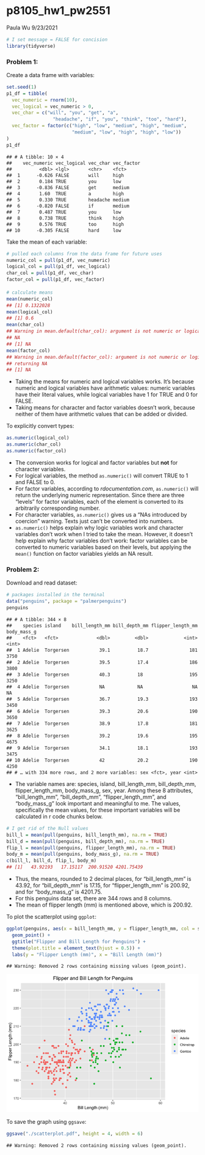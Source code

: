p8105_hw1_pw2551
================
Paula Wu
9/23/2021

``` r
# I set message = FALSE for concision
library(tidyverse)
```

### **Problem 1**:

Create a data frame with variables:

``` r
set.seed(1)
p1_df = tibble(
  vec_numeric = rnorm(10),
  vec_logical = vec_numeric > 0,
  vec_char = c("will", "you", "get", "a", 
                 "headache", "if", "you", "think", "too", "hard"),
  vec_factor = factor(c("high", "low", "medium", "high", "medium", 
                        "medium", "low", "high", "high", "low"))
)
p1_df
```

    ## # A tibble: 10 × 4
    ##    vec_numeric vec_logical vec_char vec_factor
    ##          <dbl> <lgl>       <chr>    <fct>     
    ##  1      -0.626 FALSE       will     high      
    ##  2       0.184 TRUE        you      low       
    ##  3      -0.836 FALSE       get      medium    
    ##  4       1.60  TRUE        a        high      
    ##  5       0.330 TRUE        headache medium    
    ##  6      -0.820 FALSE       if       medium    
    ##  7       0.487 TRUE        you      low       
    ##  8       0.738 TRUE        think    high      
    ##  9       0.576 TRUE        too      high      
    ## 10      -0.305 FALSE       hard     low

Take the mean of each variable:

``` r
# pulled each columns from the data frame for future uses
numeric_col = pull(p1_df, vec_numeric)
logical_col = pull(p1_df, vec_logical)
char_col = pull(p1_df, vec_char)
factor_col = pull(p1_df, vec_factor)

# calculate means
mean(numeric_col)
## [1] 0.1322028
mean(logical_col)
## [1] 0.6
mean(char_col)
## Warning in mean.default(char_col): argument is not numeric or logical: returning
## NA
## [1] NA
mean(factor_col)
## Warning in mean.default(factor_col): argument is not numeric or logical:
## returning NA
## [1] NA
```

-   Taking the means for numeric and logical variables works. It’s
    because numeric and logical variables have arithmetic values:
    numeric variables have their literal values, while logical variables
    have 1 for TRUE and 0 for FALSE. <br>
-   Taking means for character and factor variables doesn’t work,
    because neither of them have arithmetic values that can be added or
    divided. <br>

To explicitly convert types:

``` r
as.numeric(logical_col)
as.numeric(char_col)
as.numeric(factor_col)
```

-   The conversion works for logical and factor variables but **not**
    for character variables. <br>
-   For logical variables, the method `as.numeric()` will convert TRUE
    to 1 and FALSE to 0. <br>
-   For factor variables, according to *rdocumentation.com*,
    `as.numeric()` will return the underlying numeric representation.
    Since there are three “levels” for factor variables, each of the
    element is converted to its arbitrarily corresponding number. <br>
-   For character variables, `as.numeric()` gives us a “NAs introduced
    by coercion” warning. Texts just can’t be converted into numbers.
    <br>
-   `as.numeric()` helps explain why logic variables work and character
    variables don’t work when I tried to take the mean. However, it
    doesn’t help explain why factor variables don’t work: factor
    variables can be converted to numeric variables based on their
    levels, but applying the `mean()` function on factor variables
    yields an NA result. <br>

### **Problem 2**:

Download and read dataset:

``` r
# packages installed in the terminal
data("penguins", package = "palmerpenguins")
penguins
```

    ## # A tibble: 344 × 8
    ##    species island    bill_length_mm bill_depth_mm flipper_length_mm body_mass_g
    ##    <fct>   <fct>              <dbl>         <dbl>             <int>       <int>
    ##  1 Adelie  Torgersen           39.1          18.7               181        3750
    ##  2 Adelie  Torgersen           39.5          17.4               186        3800
    ##  3 Adelie  Torgersen           40.3          18                 195        3250
    ##  4 Adelie  Torgersen           NA            NA                  NA          NA
    ##  5 Adelie  Torgersen           36.7          19.3               193        3450
    ##  6 Adelie  Torgersen           39.3          20.6               190        3650
    ##  7 Adelie  Torgersen           38.9          17.8               181        3625
    ##  8 Adelie  Torgersen           39.2          19.6               195        4675
    ##  9 Adelie  Torgersen           34.1          18.1               193        3475
    ## 10 Adelie  Torgersen           42            20.2               190        4250
    ## # … with 334 more rows, and 2 more variables: sex <fct>, year <int>

-   The variable names are: species, island, bill_length_mm,
    bill_depth_mm, flipper_length_mm, body_mass_g, sex, year. Among
    these 8 attributes, “bill_length_mm”, “bill_depth_mm”,
    “flipper_length_mm”, and “body_mass_g” look important and meaningful
    to me. The values, specifically the mean values, for these important
    variables will be calculated in r code chunks below. <br>

``` r
# I get rid of the Null values
bill_l = mean(pull(penguins, bill_length_mm), na.rm = TRUE)
bill_d = mean(pull(penguins, bill_depth_mm), na.rm = TRUE)
flip_l = mean(pull(penguins, flipper_length_mm), na.rm = TRUE)
body_m = mean(pull(penguins, body_mass_g), na.rm = TRUE)
c(bill_l, bill_d, flip_l, body_m)
## [1]   43.92193   17.15117  200.91520 4201.75439
```

-   Thus, the means, rounded to 2 decimal places, for “bill_length_mm”
    is 43.92, for “bill_depth_mm” is 17.15, for “flipper_length_mm” is
    200.92, and for “body_mass_g” is 4201.75. <br>
-   For this penguins data set, there are 344 rows and 8 columns. <br>
-   The mean of flipper length (mm) is mentioned above, which is 200.92.
    <br>

To plot the scatterplot using `ggplot`:

``` r
ggplot(penguins, aes(x = bill_length_mm, y = flipper_length_mm, col = species)) + 
  geom_point() + 
  ggtitle("Flipper and Bill Length for Penguins") + 
  theme(plot.title = element_text(hjust = 0.5)) +
  labs(y = "Flipper Length (mm)", x = "Bill Length (mm)")
```

    ## Warning: Removed 2 rows containing missing values (geom_point).

![](p8105_hw1_pw2551_files/figure-gfm/unnamed-chunk-7-1.png)<!-- -->

To save the graph using `ggsave`:

``` r
ggsave("./scatterplot.pdf", height = 4, width = 6)
```

    ## Warning: Removed 2 rows containing missing values (geom_point).
